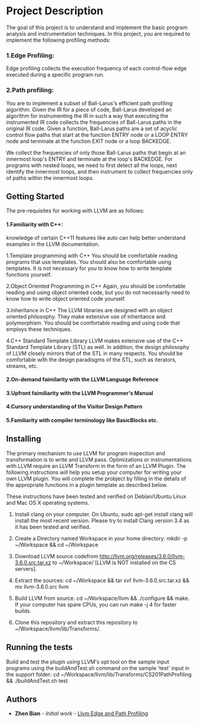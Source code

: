 # Project Description

The goal of this project is to understand and implement the basic program analysis and instrumentation techniques. In this project, you are required to implement the following profiling methods:

### 1.Edge Profiling: 
Edge profiling collects the execution frequency of each control-flow edge executed during a specific program run.

### 2.Path profiling: 
You are to implement a subset of Ball-Larus's efficient path profiling algorithm. Given the IR for a piece of code, Ball-Larus developed an algorithm for instrumenting the IR in such a way that executing the instrumented IR code collects the frequencies of Ball-Larus paths in the original IR code. Given a function, Ball-Larus paths are a set of acyclic control flow paths that start at the function ENTRY node or a LOOP ENTRY node and terminate at the function EXIT node or a loop BACKEDGE. 

We collect the frequencies of only those Ball-Larus paths that begin at an innermost loop's ENTRY and terminate at the loop's BACKEDGE. For programs with nested loops, we need to first detect all the loops, next identify the innermost loops, and then instrument to collect frequencies only of paths within the innermost loops.

## Getting Started

The pre-requisites for working with LLVM are as follows:

#### 1.Familiarity with C++: 
knowledge of certain C++11 features like auto can help better understand examples in the LLVM documentation.

1.Template programming with C++
You should be comfortable reading programs that use templates. You should also be comfortable using templates. It is not necessary for you to know how to write template functions yourself.

2.Object Oriented Programming in C++
Again, you should be comfortable reading and using object oriented code, but you do not necessarily need to know how to write object oriented code yourself.

3.Inheritance in C++
The LLVM libraries are designed with an object oriented philosophy. They make extensive use of inheritance and polymorphism. You should be comfortable reading and using code that employs these techniques.

4.C++ Standard Template Library
LLVM makes extensive use of the C++ Standard Template Library (STL) as well. In addition, the design philosophy of LLVM closely mirrors that of the STL in many respects. You should be comfortable with the design paradisgms of the STL, such as iterators, streams, etc.

#### 2.On-demand faimilarity with the LLVM Language Reference

#### 3.Upfront faimiliarity with the LLVM Programmer's Manual

#### 4.Cursory understanding of the Visitor Design Pattern

#### 5.Familiarity with compiler terminology like BasicBlocks etc.

## Installing

The primary mechanism to use LLVM for program inspection and transformation is to write and LLVM pass. Optimizations or instrumentations with LLVM require an LLVM Transform in the form of an LLVM Plugin. The following instructions will help you setup your computer for writing your own LLVM plugin. You will complete the probject by filling in the details of the appropriate functions in a plugin template as described below. 

These instructions have been tested and verified on Debian/Ubuntu Linux and Mac OS X operating systems.

1. Install clang on your computer. On Ubuntu, sudo apt-get install clang will install the most recent version.
Please try to install Clang version 3.4 as it has been tested and verified.

2. Create a Directory named Workspace in your home directory: mkdir -p ~/Workspace && cd ~/Workspace

3. Download LLVM source codefrom http://llvm.org/releases/3.6.0/llvm-3.6.0.src.tar.xz to ~/Workspace/ [LLVM is NOT installed on the CS servers].

4. Extract the sources: cd ~/Workspace && tar xvf llvm-3.6.0.src.tar.xz && mv llvm-3.6.0.src llvm

5. Build LLVM from source: cd ~/Workspace/llvm && ./configure && make. If your computer has spare CPUs, you can run make -j 4 for faster builds.

6. Clone this repository and extract this repository to ~/Workspace/llvm/lib/Transforms/.

## Running the tests

Build and test the plugin using LLVM's opt tool on the sample input programs using the buildAndTest.sh command on the sample 'test' input in the support folder: cd ~/Workspace/llvm/lib/Transforms/CS201PathProfiling && ./buildAndTest.sh test

## Authors

* **Zhen Bian** - *Initial work* - [Llvm Edge and Path Profiling](https://github.com/zbian002/Llvm-Edge-and-Path-Profiling)
